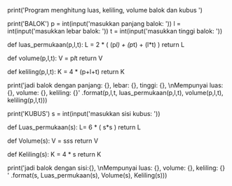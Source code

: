 print('Program menghitung luas, keliling, volume balok dan kubus ')

print('BALOK')
p = int(input('masukkan panjang balok: '))
l = int(input('masukkan lebar balok: '))
t = int(input('masukkan tinggi balok: '))

def luas_permukaan(p,l,t):
    L = 2 * ( (p*l) + (p*t) + (l*t) )
    return L

def volume(p,l,t):
    V = p*l*t
    return V

def keliling(p,l,t):
    K = 4 * (p+l+t)
    return K

print('jadi balok dengan panjang: {}, lebar: {}, tinggi: {}, \nMempunyai luas: {}, volume: {}, keliling: {}' .format(p,l,t, luas_permukaan(p,l,t), volume(p,l,t),  keliling(p,l,t)))

print('KUBUS')
s = int(input('masukkan sisi kubus: '))

def Luas_permukaan(s):
    L= 6 * ( s*s )
    return L

def Volume(s):
    V = s*s*s
    return V

def Keliling(s):
    K = 4 * s
    return K

print('jadi balok dengan sisi:{}, \nMempunyai luas: {}, volume: {}, keliling: {} ' .format(s, Luas_permukaan(s), Volume(s),  Keliling(s)))

